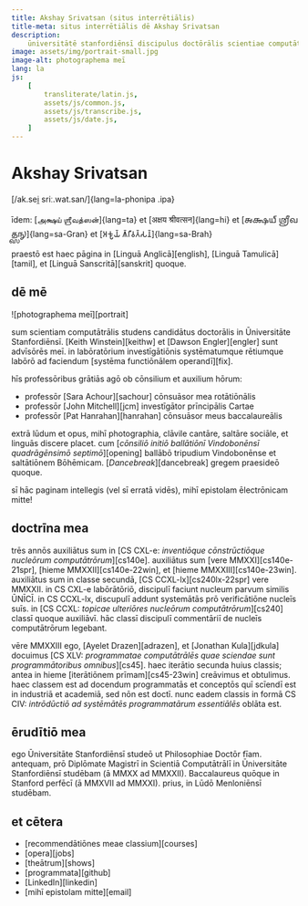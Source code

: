 ```yaml
---
title: Akshay Srivatsan (situs interrētiālis)
title-meta: situs interrētiālis dē Akshay Srivatsan
description:
    ūniversitātē stanfordiēnsī discipulus doctōrālis scientiae computātrālis.
image: assets/img/portrait-small.jpg
image-alt: photographema meī
lang: la
js:
    [
        transliterate/latin.js,
        assets/js/common.js,
        assets/js/transcribe.js,
        assets/js/date.js,
    ]
---
```


# Akshay Srivatsan

[/ak.sei̯ sriː.wat.san/]{lang=la-phonipa .ipa}

īdem: [அக்ஷய் ஶ்ரீவத்ஸன்]{lang=ta} et [अक्षय श्रीवत्सन]{lang=hi} et [𑌅𑌕𑍍𑌷𑌯𑍍
𑌶𑍍𑌰𑍀𑌵𑌤𑍍𑌸𑌨𑍍]{lang=sa-Gran} et [𑀅𑀓𑁆𑀱𑀬𑁆 𑀰𑁆𑀭𑀻𑀯𑀢𑁆𑀲𑀦𑁆]{lang=sa-Brah}

praestō est haec pāgina in [Linguā Anglicā][english], [Linguā Tamulicā][tamil],
et [Linguā Sanscritā][sanskrit] quoque.

<span id="date"></span>

<div id="font" style="display:none">
<label for="change_font">**speciēm litterārum ēligē:**</label>
<select name="change_font" id="change_font">
<!-- filled from JS -->
</select>
</div>

## dē mē

![photographema meī][portrait]

sum scientiam computātrālis studens candidātus doctorālis in
Ūniversitāte Stanfordiēnsī. [Keith Winstein][keithw] et [Dawson
Engler][engler] sunt advīsōrēs meī. in labōratōrium investīgātiōnis
systēmatumque rētiumque labōrō ad faciendum [systēma functiōnālem
operandī][fix].

hīs professōribus grātiās agō ob cōnsilium et auxilium hōrum:

-   professōr [Sara Achour][sachour] cōnsuāsor mea rotātiōnālis
-   professōr [John Mitchell][jcm] investīgātor prīncipālis Cartae
-   professōr [Pat Hanrahan][hanrahan] cōnsuāsor meus baccalaureālis

extrā lūdum et opus, mihī photographia, clāvile cantāre, saltāre
sociāle, et linguās discere placet. cum [_cōnsiliō initiō ballātiōnī
Vindobonēnsī quadrāgēnsimō septimō_][opening] ballābō tripudium
Vindobonēnse et saltātiōnem Bōhēmicam. [_Dancebreak_][dancebreak]
gregem praesideō quoque.

sī hāc paginam intellegis (vel sī erratā vidēs), mihī epistolam
ēlectrōnicam mitte!

## doctrīna mea

trēs annōs auxiliātus sum in [CS CXL-e: _inventiōque cōnstrūctiōque
nucleōrum computātrōrum_][cs140e]. auxiliātus sum [vere
MMXXI][cs140e-21spr], [hieme MMXXII][cs140e-22win], et [hieme
MMXXIII][cs140e-23win]. auxiliātus sum in classe secundā, [CS
CCXL-lx][cs240lx-22spr] vere MMXXII. in CS CXL-e labōrātōriō,
discipulī faciunt nucleum parvum similis ŪNĪCĪ. in CS CCXL-lx,
discupulī addunt systemātās prō verificātiōne nucleīs suīs.  in [CS
CCXL: _topicae ulteriōres nucleōrum computātrōrum_][cs240] classī
quoque auxiliāvī. hāc classī discipulī commentāriī de nucleīs
computātrōrum legebant.

vēre MMXXIII ego, [Ayelet Drazen][adrazen], et [Jonathan Kula][jdkula]
docuimus [CS XLV: _programmatae computātrālēs quae sciendae sunt
programmātoribus omnibus_][cs45]. haec iterātio secunda huius classis;
antea in hieme [iterātiōnem prīmam][cs45-23win] creāvimus et
obtulimus. haec classem est ad docendum programmatās et conceptōs quī
scīendī est in industriā et academiā, sed nōn est doctī. nunc eadem
classis in formā CS CIV: _intrōdūctiō ad systēmātēs programmatārum
essentiālēs_ oblāta est.

## ērudītiō mea

ego Ūniversitāte Stanfordiēnsī studeō ut Philosophiae Doctōr
fīam. antequam, prō Diplōmate Magistrī in Scientiā Computātrālī in
Ūniversitāte Stanfordiēnsī studēbam (ā MMXX ad MMXXII). Baccalaureus
quōque in Stanford perfēcī (ā MMXVII ad MMXXI). prius, in Lūdō
Menloniēnsī studēbam.

## et cētera

-   [recommendātiōnes meae classium][courses]
-   [opera][jobs]
-   [theātrum][shows]
-   [programmata][github]
-   [LinkedIn][linkedin]
-   [mihī epistolam mitte][email]

<script>

date.innerHTML = `hodie est: ${hodie()} (${hodieBreve()})`;

setup(
    document.getElementById("font"),
    document.getElementById("change_font"),
    [
        ["litterae quadrātae", "", "la", null],
        ["litterae unciālēs", "unciali", "la-Latg", mapping.to_ascii],
        ["litterae italicae", "italica", "la-Ital", mapping.to_italics],
        ["litterae tamulicae", "tamulica", "ta", mapping.to_tamil],
        ["litterae granthae", "grantha", "ta", mapping.to_grantha],
        ["litterae brāhmēs", "brahmi", "ta", mapping.to_brahmi],
    ]
);
</script>
